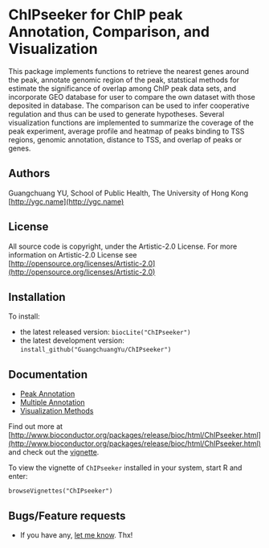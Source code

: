 #  ChIPseeker for ChIP peak Annotation, Comparison, and Visualization #

This package implements functions to retrieve the nearest genes around the peak, annotate genomic region of the peak, statstical methods for estimate the significance of overlap among ChIP peak data sets, and incorporate GEO database for user to compare the own dataset with those deposited in database. The comparison can be used to infer cooperative regulation and thus can be used to generate hypotheses. Several visualization functions are implemented to summarize the coverage of the peak experiment, average profile and heatmap of peaks binding to TSS regions, genomic annotation, distance to TSS, and overlap of peaks or genes.

## Authors ##

Guangchuang YU, School of Public Health, The University of Hong Kong [http://ygc.name](http://ygc.name)

## License ##

All source code is copyright, under the Artistic-2.0 License.
For more information on Artistic-2.0 License see [http://opensource.org/licenses/Artistic-2.0](http://opensource.org/licenses/Artistic-2.0)

## Installation ##

To install:
 * the latest released version:
   `biocLite("ChIPseeker")`
 * the latest development version:
   `install_github("GuangchuangYu/ChIPseeker")`

## Documentation ##

+ [Peak Annotation](http://ygc.name/2014/04/13/chipseeker-for-chip-peak-annotation/)
+ [Multiple Annotation](http://ygc.name/2014/10/01/multiple-annotation-in-chipseeker/)
+ [Visualization Methods](http://ygc.name/2014/04/30/visualization-methods-in-chipseeker/)

Find out more at [http://www.bioconductor.org/packages/release/bioc/html/ChIPseeker.html](http://www.bioconductor.org/packages/release/bioc/html/ChIPseeker.html) and check out the [vignette](http://www.bioconductor.org/packages/release/bioc/vignettes/ChIPseeker/inst/doc/ChIPseeker.pdf).

To view the vignette of `ChIPseeker` installed in your system, start R and enter:
```
browseVignettes("ChIPseeker")
```

## Bugs/Feature requests ##

 - If you have any, [let me know](https://github.com/GuangchuangYu/ChIPseeker/issues). Thx!


